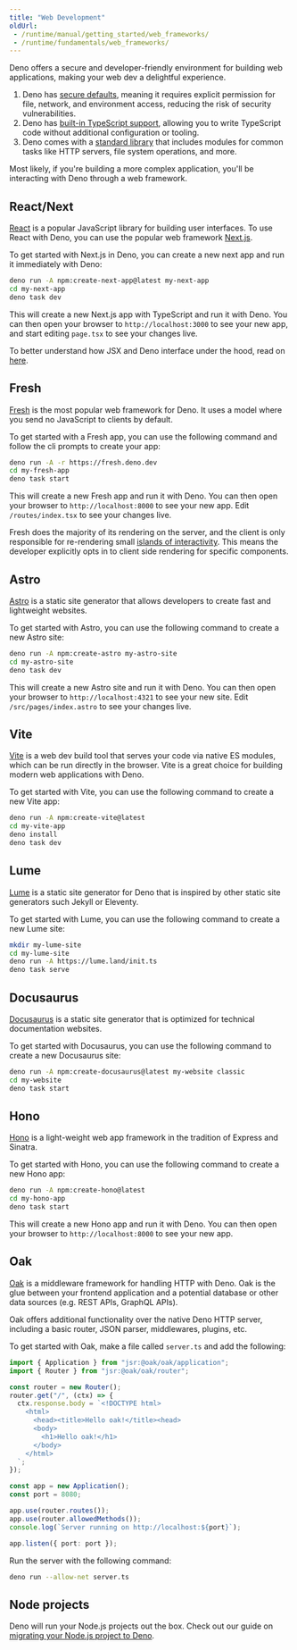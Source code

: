 ```yaml
---
title: "Web Development"
oldUrl:
 - /runtime/manual/getting_started/web_frameworks/
 - /runtime/fundamentals/web_frameworks/
---
```


Deno offers a secure and developer-friendly environment for building web
applications, making your web dev a delightful experience.

1. Deno has [secure defaults](/runtime/fundamentals/security/), meaning it
   requires explicit permission for file, network, and environment access,
   reducing the risk of security vulnerabilities.
2. Deno has [built-in TypeScript support](/runtime/fundamentals/typescript/),
   allowing you to write TypeScript code without additional configuration or
   tooling.
3. Deno comes with a [standard library](/runtime/fundamentals/standard_library/)
   that includes modules for common tasks like HTTP servers, file system
   operations, and more.

Most likely, if you're building a more complex application, you'll be
interacting with Deno through a web framework.

## React/Next

[React](https://reactjs.org/) is a popular JavaScript library for building user
interfaces. To use React with Deno, you can use the popular web framework
[Next.js](https://nextjs.org/).

To get started with Next.js in Deno, you can create a new next app and run it
immediately with Deno:

```sh
deno run -A npm:create-next-app@latest my-next-app
cd my-next-app
deno task dev
```

This will create a new Next.js app with TypeScript and run it with Deno. You can
then open your browser to `http://localhost:3000` to see your new app, and start
editing `page.tsx` to see your changes live.

To better understand how JSX and Deno interface under the hood, read on
[here](/runtime/reference/jsx/).

## Fresh

[Fresh](https://fresh.deno.dev/) is the most popular web framework for Deno. It
uses a model where you send no JavaScript to clients by default.

To get started with a Fresh app, you can use the following command and follow
the cli prompts to create your app:

```sh
deno run -A -r https://fresh.deno.dev
cd my-fresh-app
deno task start
```

This will create a new Fresh app and run it with Deno. You can then open your
browser to `http://localhost:8000` to see your new app. Edit `/routes/index.tsx`
to see your changes live.

Fresh does the majority of its rendering on the server, and the client is only
responsible for re-rendering small
[islands of interactivity](https://jasonformat.com/islands-architecture/). This
means the developer explicitly opts in to client side rendering for specific
components.

## Astro

[Astro](https://astro.build/) is a static site generator that allows developers
to create fast and lightweight websites.

To get started with Astro, you can use the following command to create a new
Astro site:

```sh
deno run -A npm:create-astro my-astro-site
cd my-astro-site
deno task dev
```

This will create a new Astro site and run it with Deno. You can then open your
browser to `http://localhost:4321` to see your new site. Edit
`/src/pages/index.astro` to see your changes live.

## Vite

[Vite](https://vitejs.dev/) is a web dev build tool that serves your code via
native ES modules, which can be run directly in the browser. Vite is a great
choice for building modern web applications with Deno.

To get started with Vite, you can use the following command to create a new Vite
app:

```sh
deno run -A npm:create-vite@latest
cd my-vite-app
deno install
deno task dev
```

## Lume

[Lume](https://lume.land/) is a static site generator for Deno that is inspired
by other static site generators such Jekyll or Eleventy.

To get started with Lume, you can use the following command to create a new Lume
site:

```sh
mkdir my-lume-site
cd my-lume-site
deno run -A https://lume.land/init.ts
deno task serve
```

## Docusaurus

[Docusaurus](https://docusaurus.io/) is a static site generator that is
optimized for technical documentation websites.

To get started with Docusaurus, you can use the following command to create a
new Docusaurus site:

```sh
deno run -A npm:create-docusaurus@latest my-website classic
cd my-website
deno task start
```

## Hono

[Hono](https://hono.dev) is a light-weight web app framework in the tradition of
Express and Sinatra.

To get started with Hono, you can use the following command to create a new Hono
app:

```sh
deno run -A npm:create-hono@latest
cd my-hono-app
deno task start
```

This will create a new Hono app and run it with Deno. You can then open your
browser to `http://localhost:8000` to see your new app.

## Oak

[Oak](https://jsr.io/@oak/oak) is a middleware framework for handling HTTP with
Deno. Oak is the glue between your frontend application and a potential database
or other data sources (e.g. REST APIs, GraphQL APIs).

Oak offers additional functionality over the native Deno HTTP server, including
a basic router, JSON parser, middlewares, plugins, etc.

To get started with Oak, make a file called `server.ts` and add the following:

```ts
import { Application } from "jsr:@oak/oak/application";
import { Router } from "jsr:@oak/oak/router";

const router = new Router();
router.get("/", (ctx) => {
  ctx.response.body = `<!DOCTYPE html>
    <html>
      <head><title>Hello oak!</title><head>
      <body>
        <h1>Hello oak!</h1>
      </body>
    </html>
  `;
});

const app = new Application();
const port = 8080;

app.use(router.routes());
app.use(router.allowedMethods());
console.log(`Server running on http://localhost:${port}`);

app.listen({ port: port });
```

Run the server with the following command:

```sh
deno run --allow-net server.ts
```

## Node projects

Deno will run your Node.js projects out the box. Check out our guide on
[migrating your Node.js project to Deno](/runtime/reference/node/#migrating-from-node.js-to-deno).
